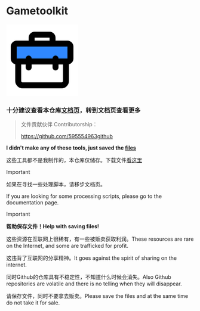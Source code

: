# Gametoolkit

![](/static/img/192.png)

### 十分建议查看本仓库[文档页](https://little-data.github.io/Gametoolkit)，转到文档页查看更多

> 文件贡献伙伴 Contributorship：
> 
> https://github.com/595554963github

**I didn't make any of these tools, just saved the [files](https://github.com/Little-Data/Gametoolkit/releases)**

这些工具都不是我制作的，本仓库仅储存。下载文件[看这里](https://github.com/Little-Data/Gametoolkit/releases)

>[!important]
>
> 如果在寻找一些处理脚本，请移步文档页。
>
> If you are looking for some processing scripts, please go to the documentation page.

>[!important]
> **帮助保存文件！Help with saving files!**
> 
> 这些资源在互联网上很稀有，有一些被贩卖获取利润。These resources are rare on the Internet, and some are trafficked for profit.
> 
> 这违背了互联网的分享精神。It goes against the spirit of sharing on the internet.
> 
> 同时Github的仓库具有不稳定性，不知道什么时候会消失。Also Github repositories are volatile and there is no telling when they will disappear.
>
> 请保存文件，同时不要拿去贩卖。Please save the files and at the same time do not take it for sale.